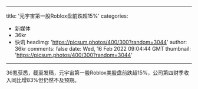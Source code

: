 
---
title: '元宇宙第一股Roblox盘前跌超15%'
categories: 
 - 新媒体
 - 36kr
 - 快讯
headimg: 'https://picsum.photos/400/300?random=3044'
author: 36kr
comments: false
date: Wed, 16 Feb 2022 09:04:44 GMT
thumbnail: 'https://picsum.photos/400/300?random=3044'
---

<div>   
36氪获悉，截至发稿，元宇宙第一股Roblox美股盘前跌超15%，公司第四财季收入同比增83%但仍然不及预期。  
</div>
            